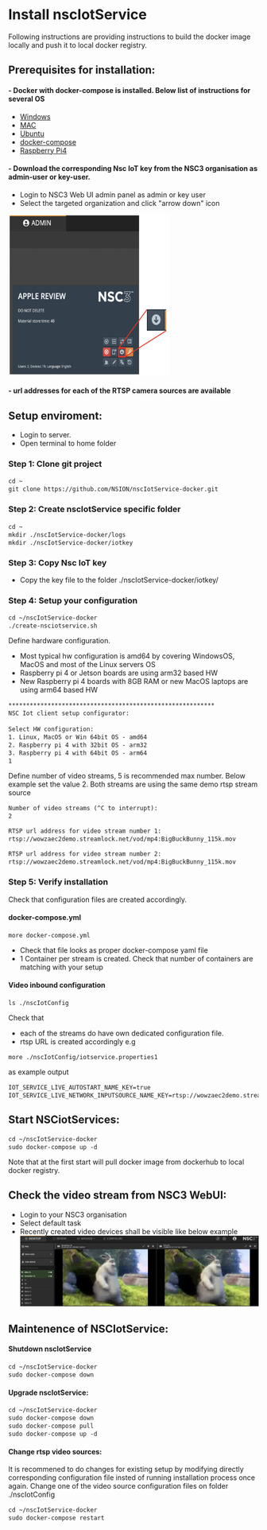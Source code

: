 # Install nscIotService
Following instructions are providing instructions to build the docker image locally and push it to local docker registry.
## Prerequisites for installation:
#### - Docker with docker-compose is installed. Below list of instructions for several OS
+ [Windows](https://docs.docker.com/docker-for-windows/install-windows-home/)
+ [MAC](https://docs.docker.com/docker-for-mac/install/)
+ [Ubuntu](https://docs.docker.com/engine/install/ubuntu/)
+ [docker-compose](https://docs.docker.com/compose/install/)
+ [Raspberry Pi4](https://github.com/NSION/nscIotService-docker/blob/main/Installation-Raspberry-Pi.md)

#### - Download the corresponding Nsc IoT key from the NSC3 organisation as admin-user or key-user.
+ Login to NSC3 Web UI admin panel as admin or key user
+ Select the targeted organization and click "arrow down" icon
<img src="https://github.com/NSION/nscIotService-docker/blob/main/pictures/how-to-iotkey.png" width="324" height="324">

#### - url addresses for each of the RTSP camera sources are available

## Setup enviroment:
- Login to server. 
- Open terminal to home folder

### Step 1: Clone git project 
```text 
cd ~
git clone https://github.com/NSION/nscIotService-docker.git
```
### Step 2:  Create nscIotService specific folder
```text 
cd ~
mkdir ./nscIotService-docker/logs
mkdir ./nscIotService-docker/iotkey
```
### Step 3:  Copy Nsc IoT key
- Copy the key file to the folder ./nscIotService-docker/iotkey/

### Step 4:  Setup your configuration

```text 
cd ~/nscIotService-docker
./create-nsciotservice.sh
```
Define hardware configuration. 
- Most typical hw configuration is amd64 by covering WindowsOS, MacOS and most of the Linux servers OS
- Raspberry pi 4 or Jetson boards are using arm32 based HW
- New Raspberry pi 4 boards with 8GB RAM or new MacOS laptops are using arm64 based HW
```text 
**********************************************************
NSC Iot client setup configurator:

Select HW configuration:
1. Linux, MacOS or Win 64bit OS - amd64
2. Raspberry pi 4 with 32bit OS - arm32
3. Raspberry pi 4 with 64bit OS - arm64
1
```
Define number of video streams, 5 is recommended max number. 
Below example set the value 2. 
Both streams are using the same demo rtsp stream source
```text 
Number of video streams (^C to interrupt):
2
```
```text 
RTSP url address for video stream number 1:
rtsp://wowzaec2demo.streamlock.net/vod/mp4:BigBuckBunny_115k.mov
```
```text 
RTSP url address for video stream number 2:
rtsp://wowzaec2demo.streamlock.net/vod/mp4:BigBuckBunny_115k.mov
```

### Step 5:  Verify installation

Check that configuration files are created accordingly.

#### docker-compose.yml

```text 
more docker-compose.yml
```
- Check that file looks as proper docker-compose yaml file
- 1 Container per stream is created. Check that number of containers are matching with your setup

#### Video inbound configuration

```text 
ls ./nscIotConfig
```
Check that 
- each of the streams do have own dedicated configuration file.
- rtsp URL is created accordingly 
e.g 

```text 
more ./nscIotConfig/iotservice.properties1
```
as example output
```text 
IOT_SERVICE_LIVE_AUTOSTART_NAME_KEY=true
IOT_SERVICE_LIVE_NETWORK_INPUTSOURCE_NAME_KEY=rtsp://wowzaec2demo.streamlock.net/vod/mp4:BigBuckBunny_115k.mov
```
## Start NSCiotServices:

```text
cd ~/nscIotService-docker
sudo docker-compose up -d
```
Note that at the first start will pull docker image from dockerhub to local docker registry.

## Check the video stream from NSC3 WebUI:
- Login to your NSC3 organisation
- Select default task
- Recently created video devices shall be visible like below example
![WebUI](https://github.com/NSION/nscIotService-docker/blob/main/pictures/NSC3Web-sample.png)

## Maintenence of NSCIotService:
#### Shutdown nscIotService
```text
cd ~/nscIotService-docker
sudo docker-compose down
```
#### Upgrade nscIotService:
```text
cd ~/nscIotService-docker
sudo docker-compose down
sudo docker-compose pull
sudo docker-compose up -d
```
#### Change rtsp video sources:
It is recommened to do changes for existing setup by modifying directly corresponding configuration file insted of running installation process once again.
Change one of the video source configuration files on folder ./nscIotConfig
```text
cd ~/nscIotService-docker
sudo docker-compose restart
```
